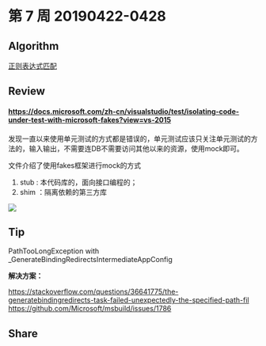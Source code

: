 # 第 7 周  20190422-0428

## Algorithm

[正则表达式匹配](https://leetcode-cn.com/problems/regular-expression-matching/)



## Review

#### https://docs.microsoft.com/zh-cn/visualstudio/test/isolating-code-under-test-with-microsoft-fakes?view=vs-2015

发现一直以来使用单元测试的方式都是错误的，单元测试应该只关注单元测试的方法的，输入输出，不需要连DB不需要访问其他以来的资源，使用mock即可。

文件介绍了使用fakes框架进行mock的方式
1. stub : 本代码库的，面向接口编程的；
2. shim ：隔离依赖的第三方库

![](https://docs.microsoft.com/zh-cn/visualstudio/test/media/fakes-2.png?view=vs-2015)

## Tip

PathTooLongException with _GenerateBindingRedirectsIntermediateAppConfig

**解决方案：**

https://stackoverflow.com/questions/36641775/the-generatebindingredirects-task-failed-unexpectedly-the-specified-path-fil
https://github.com/Microsoft/msbuild/issues/1786

## Share

